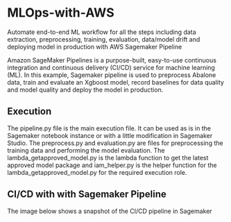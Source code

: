 # MLOps-with-AWS
Automate end-to-end ML workflow for all the steps including data extraction, preprocessing, training, evaluation, data/model drift and deploying model in production with AWS Sagemaker Pipeline

Amazon SageMaker Pipelines is a purpose-built, easy-to-use continuous integration and continuous delivery (CI/CD) service for machine learning (ML). In this example, Sagemaker pipeline is used 
to preprocess Abalone data, train and evaluate an Xgboost model, record baselines for data quality and model quality and deploy the model in production.  

## Execution
The pipeline.py file is the main execution file. It can be used as is in the Sagemaker notebook instance or with a little modification in Sagemaker Studio. 
The preprocess.py and evaluation.py are files for preprocessing the training data and performing the model evaluation. The lambda_getapproved_model.py is 
the lambda function to get the latest approved model package and iam_helper.py is the helper function for the lambda_getapproved_model.py for the required execution role. 

## CI/CD with with Sagemaker Pipeline
The image below shows a snapshot of the CI/CD pipeline in Sagemaker


